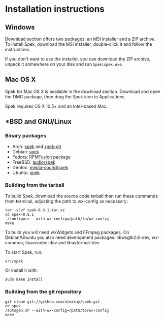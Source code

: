 # Installation instructions

## Windows

Download section offers two packages: an MSI installer and a ZIP archive. To
install Spek, download the MSI installer, double-click it and follow the
instructions.

If you don't want to use the installer, you can download the ZIP archive, unpack
it somewhere on your disk and run `Spek\spek.exe`.

## Mac OS X

Spek for Mac OS X is available in the download section. Download and open the
DMG package, then drag the Spek icon to Applications.

Spek requires OS X 10.5+ and an Intel-based Mac.

## *BSD and GNU/Linux

### Binary packages

 * Arch: [spek](http://aur.archlinux.org/packages.php?ID=38001) and
   [spek-git](http://aur.archlinux.org/packages.php?ID=37252)
 * Debian: [spek](http://packages.debian.org/search?keywords=spek)
 * Fedora: [RPMFusion package](https://bugzilla.rpmfusion.org/show_bug.cgi?id=1718)
 * FreeBSD: [audio/spek](http://www.freshports.org/audio/spek/)
 * Gentoo: [media-sound/spek](http://packages.gentoo.org/package/media-sound/spek)
 * Ubuntu: [spek](http://packages.ubuntu.com/search?keywords=spek)

### Building from the tarball

To build Spek, download the source code tarball then run these commands from
terminal, adjusting the path to wx-config as necessary:

    tar -xJvf spek-0.8.1.tar.xz
    cd spek-0.8.1
    ./configure --with-wx-config=/path/to/wx-config
    make

To build you will need wxWidgets and FFmpeg packages. On Debian/Ubuntu you also
need development packages: libwxgtk2.8-dev, wx-common, libavcodec-dev and
libavformat-dev.

To start Spek, run:

    src/spek

Or install it with:

    sudo make install

### Building from the git repository

    git clone git://github.com/alexkay/spek.git
    cd spek
    /autogen.sh --with-wx-config=/path/to/wx-config
    make
